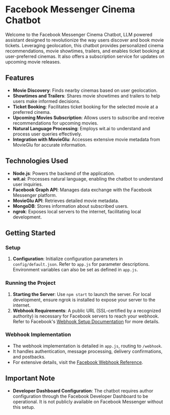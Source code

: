 # Facebook Messenger Cinema Chatbot

Welcome to the Facebook Messenger Cinema Chatbot, LLM powered assistant designed to revolutionize the way users discover and book movie tickets. Leveraging geolocation, this chatbot provides personalized cinema recommendations, movie showtimes, trailers, and enables ticket booking at user-preferred cinemas. It also offers a subscription service for updates on upcoming movie releases.

## Features

- **Movie Discovery**: Finds nearby cinemas based on user geolocation.
- **Showtimes and Trailers**: Shares movie showtimes and trailers to help users make informed decisions.
- **Ticket Booking**: Facilitates ticket booking for the selected movie at a preferred cinema.
- **Upcoming Movies Subscription**: Allows users to subscribe and receive recommendations for upcoming movies.
- **Natural Language Processing**: Employs wit.ai to understand and process user queries effectively.
- **Integration with MovieGlu**: Accesses extensive movie metadata from MovieGlu for accurate information.

## Technologies Used

- **Node.js**: Powers the backend of the application.
- **wit.ai**: Processes natural language, enabling the chatbot to understand user inquiries.
- **Facebook Graph API**: Manages data exchange with the Facebook Messenger platform.
- **MovieGlu API**: Retrieves detailed movie metadata.
- **MongoDB**: Stores information about subscribed users.
- **ngrok**: Exposes local servers to the internet, facilitating local development.

## Getting Started

### Setup

1. **Configuration**: Initialize configuration parameters in `config/default.json`. Refer to `app.js` for parameter descriptions. Environment variables can also be set as defined in `app.js`.

### Running the Project

1. **Starting the Server**: Use `npm start` to launch the server. For local development, ensure ngrok is installed to expose your server to the internet.
2. **Webhook Requirements**: A public URL (SSL-certified by a recognized authority) is necessary for Facebook servers to reach your webhook. Refer to Facebook's [Webhook Setup Documentation](https://developers.facebook.com/docs/graph-api/webhooks#setup) for more details.

### Webhook Implementation

- The webhook implementation is detailed in `app.js`, routing to `/webhook`.
- It handles authentication, message processing, delivery confirmations, and postbacks.
- For extensive details, visit the [Facebook Webhook Reference](https://developers.facebook.com/docs/messenger-platform/webhook-reference).

## Important Note

- **Developer Dashboard Configuration**: The chatbot requires author configuration through the Facebook Developer Dashboard to be operational. It is not publicly available on Facebook Messenger without this setup.

